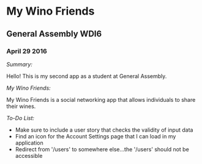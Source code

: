 # My Wino Friends

## General Assembly WDI6

### April 29 2016

_Summary:_

Hello! This is my second app as a student at General Assembly.

_My Wino Friends:_

My Wino Friends is a social networking app that allows individuals to share their wines.

_To-Do List:_
* Make sure to include a user story that checks the validity of input data
* Find an icon for the Account Settings page that I can load in my application
* Redirect from '/users' to somewhere else...the '/users' should not be accessible



